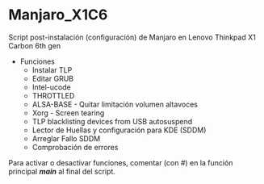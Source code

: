 # Manjaro_X1C6
Script post-instalación (configuración) de Manjaro en Lenovo Thinkpad X1 Carbon 6th gen

 - Funciones
	 - Instalar TLP 
	 - Editar GRUB 
	 - Intel-ucode
	 - THROTTLED 
	 - ALSA-BASE - Quitar limitación volumen altavoces 
	 - Xorg - Screen tearing 
	 - TLP blacklisting devices from USB autosuspend 
	 - Lector de Huellas y configuración para KDE (SDDM) 
	 - Arreglar Fallo SDDM 
	 - Comprobación de errores

Para activar o desactivar funciones, comentar (con #) en la función principal ***main*** al final del script.

